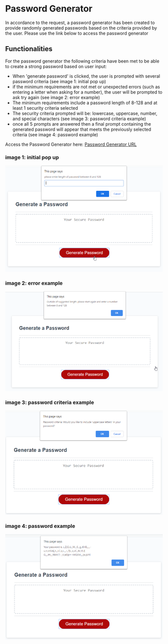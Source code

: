 # Password Generator

In accordance to the request, a password generator has been created to provide randomly generated passwords based on the criteria provided by the user. Please use the link below to access the password generator

## Functionalities

For the password generator the following criteria have been met to be able to create a strong password based on user input:

- When 'generate password' is clicked, the user is prompted with several password criteria (see image 1: initial pop up)
- if the minimum requirements are not met or unexpected errors (such as entering a letter when asking for a number), the user will be prompted to ask try again (see image 2: error example)
- The minimum requirements include a password length of 8-128 and at least 1 security criteria selected
- The security criteria prompted will be: lowercase, uppercase, number, and special characters (see image 3: password criteria example)
- once all 5 prompts are answered then a final prompt containing the generated password will appear that meets the previously selected criteria (see image 4: password example)



Access the Password Generator here: [Password Generator URL](https://christofulee.github.io/chris-homework-w3/index)


### image 1: initial pop up
![image 1: initial pop up](./Assets/01InitialPopUp.png)

### image 2: error example
![image 2: error example](./Assets/02ErrorExample.png)

### image 3: password criteria example
![image 3: password criteria example](./Assets/03PasswordCriteriaExample.png)

### image 4: password example
![image 4: password example](./Assets/04PasswordExample.png)